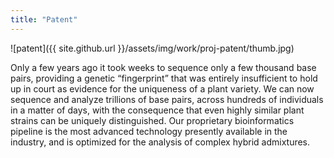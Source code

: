 ```yaml
---
title: "Patent"
---
```


![patent]({{ site.github.url }}/assets/img/work/proj-patent/thumb.jpg)

Only a few years ago it took weeks to sequence only a few thousand base pairs,
providing a genetic “fingerprint” that was entirely insufficient to hold up in
court as evidence for the uniqueness of a plant variety. We can now sequence
and analyze trillions of base pairs, across hundreds of individuals in a matter
of days, with the consequence that even highly similar plant strains can be
uniquely distinguished. Our proprietary bioinformatics pipeline is the most
advanced technology presently available in the industry, and is optimized
for the analysis of complex hybrid admixtures.
